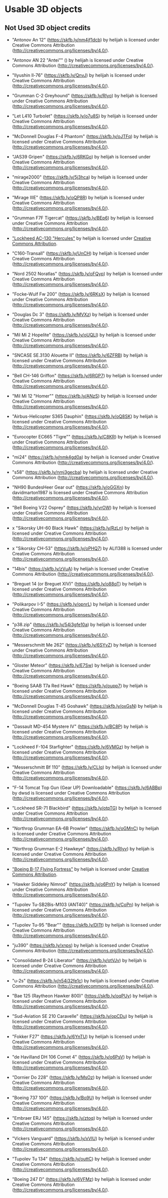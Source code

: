 # Usable 3D objects

## Not Used 3D object credits

- "Antonov An 12" (https://skfb.ly/nm4jf1dcb) by helijah is licensed under Creative Commons Attribution (http://creativecommons.org/licenses/by/4.0/).
- "Antonov AN 22 "Antei"" () by helijah is licensed under Creative Commons Attribution (http://creativecommons.org/licenses/by/4.0/).
- "Ilyushin Il-76" (https://skfb.ly/QnvJ) by helijah is licensed under Creative Commons Attribution (http://creativecommons.org/licenses/by/4.0/).
- "Grumman C-2 Greyhound" (https://skfb.ly/RIyo) by helijah is licensed under Creative Commons Attribution (http://creativecommons.org/licenses/by/4.0/).
- "Let L410 Turbolet" (https://skfb.ly/o7u8S) by helijah is licensed under Creative Commons Attribution (http://creativecommons.org/licenses/by/4.0/).
- "McDonnell Douglas F-4 Phantom" (https://skfb.ly/oJTFq) by helijah is licensed under Creative Commons Attribution (http://creativecommons.org/licenses/by/4.0/).
- "JAS39  Gripen" (https://skfb.ly/6RKGo) by helijah is licensed under Creative Commons Attribution (http://creativecommons.org/licenses/by/4.0/).
- "mirage2000" (https://skfb.ly/5j3hca) by helijah is licensed under Creative Commons Attribution (http://creativecommons.org/licenses/by/4.0/).
- "Mirage IIIE" (https://skfb.ly/oQP8R) by helijah is licensed under Creative Commons Attribution (http://creativecommons.org/licenses/by/4.0/).
- "Grumman F7F Tigercat" (https://skfb.ly/BEp6) by helijah is licensed under Creative Commons Attribution (http://creativecommons.org/licenses/by/4.0/).

- ["Lockheed AC-130 "Hercules"](https://skfb.ly/ASw7) by helijah is licensed under [Creative Commons Attribution](http://creativecommons.org/licenses/by/4.0/).
- "C160-Transall" (https://skfb.ly/UnCH) by helijah is licensed under Creative Commons Attribution (http://creativecommons.org/licenses/by/4.0/).
- "Nord 2502 Noratlas" (https://skfb.ly/oFQyp) by helijah is licensed under Creative Commons Attribution (http://creativecommons.org/licenses/by/4.0/).
- "Focke-Wulf Fw 200" (https://skfb.ly/6RKsX) by helijah is licensed under Creative Commons Attribution (http://creativecommons.org/licenses/by/4.0/).
- "Douglas Dc 3" (https://skfb.ly/MVXz) by helijah is licensed under Creative Commons Attribution (http://creativecommons.org/licenses/by/4.0/).

- "Mil Mi 2 Hopelite" (https://skfb.ly/oUQLI) by helijah is licensed under Creative Commons Attribution (http://creativecommons.org/licenses/by/4.0/).
- "SNCASE SE.3130 Alouette II" (https://skfb.ly/6ZFRB) by helijah is licensed under Creative Commons Attribution (http://creativecommons.org/licenses/by/4.0/).
- "Bell CH-146 Griffon" (https://skfb.ly/6RGP7) by helijah is licensed under Creative Commons Attribution (http://creativecommons.org/licenses/by/4.0/).
- "Mil Mi 12 "Homer"" (https://skfb.ly/ANzS) by helijah is licensed under Creative Commons Attribution (http://creativecommons.org/licenses/by/4.0/).
- "Airbus-Helicopter S365 Dauphin" (https://skfb.ly/oQ8SK) by helijah is licensed under Creative Commons Attribution (http://creativecommons.org/licenses/by/4.0/).
- "Eurocopter EC665 "Tigre"" (https://skfb.ly/C8KR) by helijah is licensed under Creative Commons Attribution (http://creativecommons.org/licenses/by/4.0/).
- "mi24" (https://skfb.ly/nmk4gd0a) by helijah is licensed under Creative Commons Attribution (http://creativecommons.org/licenses/by/4.0/).
- "s58" (https://skfb.ly/nmj3gecba) by helijah is licensed under Creative Commons Attribution (http://creativecommons.org/licenses/by/4.0/).
- "NH90 BundesHeer Gear out" (https://skfb.ly/oGGXn) by davidmarton1987 is licensed under Creative Commons Attribution (http://creativecommons.org/licenses/by/4.0/).
- "Bell Boeing V22 Osprey" (https://skfb.ly/yrOW) by helijah is licensed under Creative Commons Attribution (http://creativecommons.org/licenses/by/4.0/).
- x "Sikorsky UH-60 Black Hawk" (https://skfb.ly/RzLn) by helijah is licensed under Creative Commons Attribution (http://creativecommons.org/licenses/by/4.0/).
- x "Sikorsky CH-53" (https://skfb.ly/oPHQ7) by ALI1388 is licensed under Creative Commons Attribution (http://creativecommons.org/licenses/by/4.0/).

- "14bis" (https://skfb.ly/zVuA) by helijah is licensed under Creative Commons Attribution (http://creativecommons.org/licenses/by/4.0/).
- "Breguet 14 (or Breguet XIV)" (https://skfb.ly/o88qT) by helijah is licensed under Creative Commons Attribution (http://creativecommons.org/licenses/by/4.0/).
- "Polikarpov I-5" (https://skfb.ly/opnrL) by helijah is licensed under Creative Commons Attribution (http://creativecommons.org/licenses/by/4.0/).
- "p38.zip" (https://skfb.ly/54i3gfe10a) by helijah is licensed under Creative Commons Attribution (http://creativecommons.org/licenses/by/4.0/).
- "Messerschmitt Me 262" (https://skfb.ly/6SYvZ) by helijah is licensed under Creative Commons Attribution (http://creativecommons.org/licenses/by/4.0/).
- "Gloster Meteor" (https://skfb.ly/E7Sw) by helijah is licensed under Creative Commons Attribution (http://creativecommons.org/licenses/by/4.0/).
- "Boeing SAAB T7a Red Hawk" (https://skfb.ly/oupp7) by helijah is licensed under Creative Commons Attribution (http://creativecommons.org/licenses/by/4.0/).
- "McDonnell Douglas T-45 Goshawk" (https://skfb.ly/oxGsN) by helijah is licensed under Creative Commons Attribution (http://creativecommons.org/licenses/by/4.0/).
- "Dassault MD-454 Mystere IV" (https://skfb.ly/BC8P) by helijah is licensed under Creative Commons Attribution (http://creativecommons.org/licenses/by/4.0/).
- "Lockheed F-104 Starfighter" (https://skfb.ly/6VMGz) by helijah is licensed under Creative Commons Attribution (http://creativecommons.org/licenses/by/4.0/).
- "Messerschmitt Bf 110" (https://skfb.ly/CLIq) by helijah is licensed under Creative Commons Attribution (http://creativecommons.org/licenses/by/4.0/).
- "F-14 Tomcat Top Gun (Gear UP) Downloadable" (https://skfb.ly/6ABBp) by dwsd is licensed under Creative Commons Attribution (http://creativecommons.org/licenses/by/4.0/).
- "Lockheed SR-71 Blackbird" (https://skfb.ly/otpTG) by helijah is licensed under Creative Commons Attribution (http://creativecommons.org/licenses/by/4.0/).
- "Northrop Grumman EA-6B Prowler" (https://skfb.ly/oGMnC) by helijah is licensed under Creative Commons Attribution (http://creativecommons.org/licenses/by/4.0/).
- "Northrop Grumman E-2 Hawkeye" (https://skfb.ly/RIyv) by helijah is licensed under Creative Commons Attribution (http://creativecommons.org/licenses/by/4.0/).
- ["Boeing B-17 Flying Fortress"](https://skfb.ly/ZEpn) by helijah is licensed under [Creative Commons Attribution](http://creativecommons.org/licenses/by/4.0/).
- "Hawker Siddeley Nimrod" (https://skfb.ly/o6PnY) by helijah is licensed under Creative Commons Attribution (http://creativecommons.org/licenses/by/4.0/).
- "Tupolev Tu-SB2Bis-M103 (ANT40)" (https://skfb.ly/CoPn) by helijah is licensed under Creative Commons Attribution (http://creativecommons.org/licenses/by/4.0/).
- "Tupolev Tu-95 "Bear"" (https://skfb.ly/DITt) by helijah is licensed under Creative Commons Attribution (http://creativecommons.org/licenses/by/4.0/).
- "ju390" (https://skfb.ly/xnps) by helijah is licensed under Creative Commons Attribution (http://creativecommons.org/licenses/by/4.0/).
- "Consolidated B-24 Liberator" (https://skfb.ly/otVJv) by helijah is licensed under Creative Commons Attribution (http://creativecommons.org/licenses/by/4.0/).
- "u-2s" (https://skfb.ly/n54i32fe1c) by helijah is licensed under Creative Commons Attribution (http://creativecommons.org/licenses/by/4.0/).

- "Bae 125 (Raytheon Hawker 800)" (https://skfb.ly/oqPUy) by helijah is licensed under Creative Commons Attribution (http://creativecommons.org/licenses/by/4.0/).
- "Sud-Aviation SE 210 Caravelle" (https://skfb.ly/opCDu) by helijah is licensed under Creative Commons Attribution (http://creativecommons.org/licenses/by/4.0/).
- "Fokker F27" (https://skfb.ly/6YnTU) by helijah is licensed under Creative Commons Attribution (http://creativecommons.org/licenses/by/4.0/).
- "de Havilland DH 106 Comet 4" (https://skfb.ly/o6PsV) by helijah is licensed under Creative Commons Attribution (http://creativecommons.org/licenses/by/4.0/).
- "Dornier Do 228" (https://skfb.ly/MsOz) by helijah is licensed under Creative Commons Attribution (http://creativecommons.org/licenses/by/4.0/).
- "Boeing 737 100" (https://skfb.ly/Bo9U) by helijah is licensed under Creative Commons Attribution (http://creativecommons.org/licenses/by/4.0/).
- "Embraer ERJ 145" (https://skfb.ly/ztoq) by helijah is licensed under Creative Commons Attribution (http://creativecommons.org/licenses/by/4.0/).
- "Vickers Vanguard" (https://skfb.ly/xVIU) by helijah is licensed under Creative Commons Attribution (http://creativecommons.org/licenses/by/4.0/).
- "Tupolev Tu 134" (https://skfb.ly/outtC) by helijah is licensed under Creative Commons Attribution (http://creativecommons.org/licenses/by/4.0/).
- "Boeing 247 D" (https://skfb.ly/6VFMz) by helijah is licensed under Creative Commons Attribution (http://creativecommons.org/licenses/by/4.0/).
